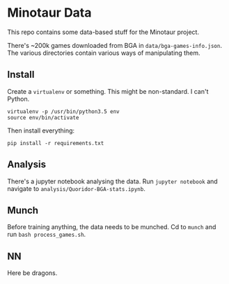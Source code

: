 # Minotaur Data

This repo contains some data-based stuff for the Minotaur project.

There's ~200k games downloaded from BGA in `data/bga-games-info.json`. The
various directories contain various ways of manipulating them.

## Install

Create a `virtualenv` or something. This might be non-standard. I can't Python.

    virtualenv -p /usr/bin/python3.5 env
    source env/bin/activate

Then install everything:

    pip install -r requirements.txt


## Analysis

There's a jupyter notebook analysing the data. Run `jupyter notebook` and
navigate to `analysis/Quoridor-BGA-stats.ipynb`.

## Munch

Before training anything, the data needs to be munched. Cd to `munch` and run
`bash process_games.sh`.

## NN

Here be dragons.
